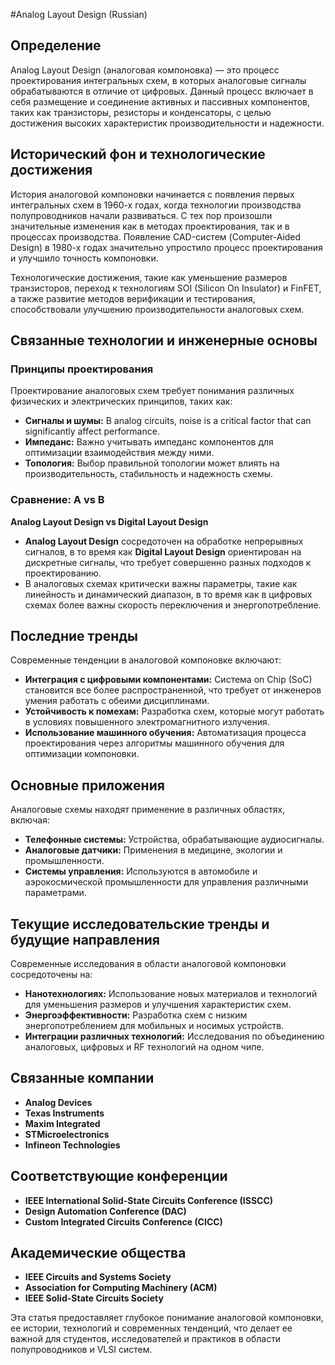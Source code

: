 #Analog Layout Design (Russian)

## Определение

Analog Layout Design (аналоговая компоновка) — это процесс проектирования интегральных схем, в которых аналоговые сигналы обрабатываются в отличие от цифровых. Данный процесс включает в себя размещение и соединение активных и пассивных компонентов, таких как транзисторы, резисторы и конденсаторы, с целью достижения высоких характеристик производительности и надежности.

## Исторический фон и технологические достижения

История аналоговой компоновки начинается с появления первых интегральных схем в 1960-х годах, когда технологии производства полупроводников начали развиваться. С тех пор произошли значительные изменения как в методах проектирования, так и в процессах производства. Появление CAD-систем (Computer-Aided Design) в 1980-х годах значительно упростило процесс проектирования и улучшило точность компоновки.

Технологические достижения, такие как уменьшение размеров транзисторов, переход к технологиям SOI (Silicon On Insulator) и FinFET, а также развитие методов верификации и тестирования, способствовали улучшению производительности аналоговых схем.

## Связанные технологии и инженерные основы

### Принципы проектирования

Проектирование аналоговых схем требует понимания различных физических и электрических принципов, таких как:

- **Сигналы и шумы:** В analog circuits, noise is a critical factor that can significantly affect performance.
- **Импеданс:** Важно учитывать импеданс компонентов для оптимизации взаимодействия между ними.
- **Топология:** Выбор правильной топологии может влиять на производительность, стабильность и надежность схемы.

### Сравнение: A vs B

**Analog Layout Design vs Digital Layout Design**

- **Analog Layout Design** сосредоточен на обработке непрерывных сигналов, в то время как **Digital Layout Design** ориентирован на дискретные сигналы, что требует совершенно разных подходов к проектированию.
- В аналоговых схемах критически важны параметры, такие как линейность и динамический диапазон, в то время как в цифровых схемах более важны скорость переключения и энергопотребление.

## Последние тренды

Современные тенденции в аналоговой компоновке включают:

- **Интеграция с цифровыми компонентами:** Система on Chip (SoC) становится все более распространенной, что требует от инженеров умения работать с обеими дисциплинами.
- **Устойчивость к помехам:** Разработка схем, которые могут работать в условиях повышенного электромагнитного излучения.
- **Использование машинного обучения:** Автоматизация процесса проектирования через алгоритмы машинного обучения для оптимизации компоновки.

## Основные приложения

Аналоговые схемы находят применение в различных областях, включая:

- **Телефонные системы:** Устройства, обрабатывающие аудиосигналы.
- **Аналоговые датчики:** Применения в медицине, экологии и промышленности.
- **Системы управления:** Используются в автомобиле и аэрокосмической промышленности для управления различными параметрами.

## Текущие исследовательские тренды и будущие направления

Современные исследования в области аналоговой компоновки сосредоточены на:

- **Нанотехнологиях:** Использование новых материалов и технологий для уменьшения размеров и улучшения характеристик схем.
- **Энергоэффективности:** Разработка схем с низким энергопотреблением для мобильных и носимых устройств.
- **Интеграции различных технологий:** Исследования по объединению аналоговых, цифровых и RF технологий на одном чипе.

## Связанные компании

- **Analog Devices**
- **Texas Instruments**
- **Maxim Integrated**
- **STMicroelectronics**
- **Infineon Technologies**

## Соответствующие конференции

- **IEEE International Solid-State Circuits Conference (ISSCC)**
- **Design Automation Conference (DAC)**
- **Custom Integrated Circuits Conference (CICC)**

## Академические общества

- **IEEE Circuits and Systems Society**
- **Association for Computing Machinery (ACM)**
- **IEEE Solid-State Circuits Society**

Эта статья предоставляет глубокое понимание аналоговой компоновки, ее истории, технологий и современных тенденций, что делает ее важной для студентов, исследователей и практиков в области полупроводников и VLSI систем.